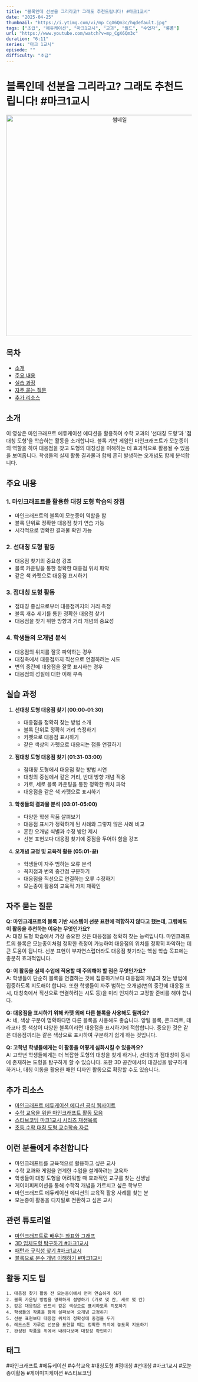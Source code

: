 ```yaml
---
title: "블록인데 선분을 그리라고? 그래도 추천드립니다! #마크1교시"
date: "2025-04-25"
thumbnail: "https://i.ytimg.com/vi/mp_CgX6Qm3c/hqdefault.jpg"
tags: ["초급", "에듀케이션", "마크1교시", "교과", "월드", "수업자", "롱폼"]
url: "https://www.youtube.com/watch?v=mp_CgX6Qm3c"
duration: "6:11"
series: "마크 1교시"
episode: ""
difficulty: "초급"
---
```


# 블록인데 선분을 그리라고? 그래도 추천드립니다! #마크1교시

<div align="center">
<img src="https://i.ytimg.com/vi/mp_CgX6Qm3c/hqdefault.jpg" alt="썸네일" width="600"/>
</div>

## 목차
- [소개](#소개)
- [주요 내용](#주요-내용)
- [실습 과정](#실습-과정)
- [자주 묻는 질문](#자주-묻는-질문)
- [추가 리소스](#추가-리소스)

## 소개
이 영상은 마인크래프트 에듀케이션 에디션을 활용하여 수학 교과의 '선대칭 도형'과 '점대칭 도형'을 학습하는 활동을 소개합니다. 블록 기반 게임인 마인크래프트가 모눈종이의 역할을 하여 대응점을 찾고 도형의 대칭성을 이해하는 데 효과적으로 활용될 수 있음을 보여줍니다. 학생들의 실제 활동 결과물과 함께 흔히 발생하는 오개념도 함께 분석합니다.

## 주요 내용

### 1. 마인크래프트를 활용한 대칭 도형 학습의 장점
- 마인크래프트의 블록이 모눈종이 역할을 함
- 블록 단위로 정확한 대응점 찾기 연습 가능
- 시각적으로 명확한 결과물 확인 가능

### 2. 선대칭 도형 활동
- 대응점 찾기의 중요성 강조
- 블록 카운팅을 통한 정확한 대응점 위치 파악
- 같은 색 카펫으로 대응점 표시하기

### 3. 점대칭 도형 활동
- 점대칭 중심으로부터 대응점까지의 거리 측정
- 블록 개수 세기를 통한 정확한 대응점 찾기
- 대응점을 찾기 위한 방향과 거리 개념의 중요성

### 4. 학생들의 오개념 분석
- 대응점의 위치를 잘못 파악하는 경우
- 대칭축에서 대응점까지 직선으로 연결하려는 시도
- 변의 중간에 대응점을 잘못 표시하는 경우
- 대응점의 성질에 대한 이해 부족

## 실습 과정

1. **선대칭 도형 대응점 찾기 (00:00-01:30)**
   - 대응점을 정확히 찾는 방법 소개
   - 블록 단위로 정확히 거리 측정하기
   - 카펫으로 대응점 표시하기
   - 같은 색상의 카펫으로 대응되는 점들 연결하기

2. **점대칭 도형 대응점 찾기 (01:31-03:00)**
   - 점대칭 도형에서 대응점 찾는 방법 시연
   - 대칭의 중심에서 같은 거리, 반대 방향 개념 적용
   - 가로, 세로 블록 카운팅을 통한 정확한 위치 파악
   - 대응점을 같은 색 카펫으로 표시하기

3. **학생들의 결과물 분석 (03:01-05:00)**
   - 다양한 학생 작품 살펴보기
   - 대응점 표시가 정확하게 된 사례와 그렇지 않은 사례 비교
   - 흔한 오개념 식별과 수정 방안 제시
   - 선분 표현보다 대응점 찾기에 중점을 두어야 함을 강조

4. **오개념 교정 및 교육적 활용 (05:01-끝)**
   - 학생들이 자주 범하는 오류 분석
   - 꼭지점과 변의 중간점 구분하기
   - 대응점을 직선으로 연결하는 오류 수정하기
   - 모눈종이 활용의 교육적 가치 재확인

## 자주 묻는 질문

**Q: 마인크래프트의 블록 기반 시스템이 선분 표현에 적합하지 않다고 했는데, 그럼에도 이 활동을 추천하는 이유는 무엇인가요?**  
A: 대칭 도형 학습에서 가장 중요한 것은 대응점을 정확히 찾는 능력입니다. 마인크래프트의 블록은 모눈종이처럼 정확한 측정이 가능하여 대응점의 위치를 정확히 파악하는 데 큰 도움이 됩니다. 선분 표현이 부자연스럽더라도 대응점 찾기라는 핵심 학습 목표에는 충분히 효과적입니다.

**Q: 이 활동을 실제 수업에 적용할 때 주의해야 할 점은 무엇인가요?**  
A: 학생들이 단순히 블록을 연결하는 것에 집중하기보다 대응점의 개념과 찾는 방법에 집중하도록 지도해야 합니다. 또한 학생들이 자주 범하는 오개념(변의 중간에 대응점 표시, 대칭축에서 직선으로 연결하려는 시도 등)을 미리 인지하고 교정할 준비를 해야 합니다.

**Q: 대응점을 표시하기 위해 카펫 외에 다른 블록을 사용해도 될까요?**  
A: 네, 색상 구분이 명확하다면 다른 블록을 사용해도 좋습니다. 양털 블록, 콘크리트, 테라코타 등 색상이 다양한 블록이라면 대응점을 표시하기에 적합합니다. 중요한 것은 같은 대응점끼리는 같은 색상으로 표시하여 구분하기 쉽게 하는 것입니다.

**Q: 고학년 학생들에게는 이 활동을 어떻게 심화시킬 수 있을까요?**  
A: 고학년 학생들에게는 더 복잡한 도형의 대칭을 찾게 하거나, 선대칭과 점대칭이 동시에 존재하는 도형을 탐구하게 할 수 있습니다. 또한 3D 공간에서의 대칭성을 탐구하게 하거나, 대칭 이동을 활용한 패턴 디자인 활동으로 확장할 수도 있습니다.

## 추가 리소스
- [마인크래프트 에듀케이션 에디션 공식 웹사이트](https://education.minecraft.net/)
- [수학 교육을 위한 마인크래프트 활동 모음](https://education.minecraft.net/ko-kr/lessons/math-subject-kit)
- [스티브코딩 마크1교시 시리즈 재생목록](https://www.youtube.com/playlist?list=스티브코딩마크1교시)
- [초등 수학 대칭 도형 교수학습 자료](https://스티브코딩.kr/resources)

## 이런 분들에게 추천합니다
- 마인크래프트를 교육적으로 활용하고 싶은 교사
- 수학 교과와 게임을 연계한 수업을 설계하려는 교육자
- 학생들이 대칭 도형을 어려워할 때 효과적인 교구를 찾는 선생님
- 게이미피케이션을 통해 수학적 개념을 가르치고 싶은 학부모
- 마인크래프트 에듀케이션 에디션의 교육적 활용 사례를 찾는 분
- 모눈종이 활동을 디지털로 전환하고 싶은 교사

## 관련 튜토리얼
- [마인크래프트로 배우는 좌표와 그래프](https://www.youtube.com/c/스티브코딩)
- [3D 입체도형 탐구하기 #마크1교시](https://www.youtube.com/c/스티브코딩)
- [패턴과 규칙성 찾기 #마크1교시](https://www.youtube.com/c/스티브코딩)
- [블록으로 분수 개념 이해하기 #마크1교시](https://www.youtube.com/c/스티브코딩)

## 활동 지도 팁
```
1. 대응점 찾기 활동 전 모눈종이에서 먼저 연습하게 하기
2. 블록 카운팅 방법을 명확하게 설명하기 (가로 몇 칸, 세로 몇 칸)
3. 같은 대응점은 반드시 같은 색상으로 표시하도록 지도하기
4. 학생들의 작품을 함께 살펴보며 오개념 교정하기
5. 선분 표현보다 대응점 위치의 정확성에 중점을 두기
6. 레드스톤 가루로 선분을 표현할 때는 정확한 위치에 놓도록 지도하기
7. 완성된 작품을 위에서 내려다보며 대칭성 확인하기
```

## 태그
#마인크래프트 #에듀케이션 #수학교육 #대칭도형 #점대칭 #선대칭 #마크1교시 #모눈종이활동 #게이미피케이션 #스티브코딩
